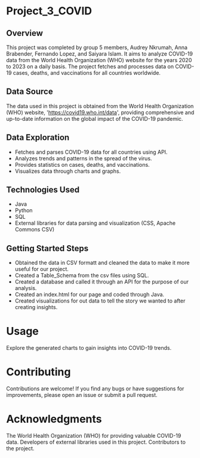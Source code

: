 # Project_3_COVID
## Overview
This project was completed by group 5 members, Audrey Nkrumah, Anna Brabender, Fernando Lopez, and Saiyara Islam. It aims to analyze COVID-19 data from the World Health Organization (WHO) website for the years 2020 to 2023 on a daily basis. The project fetches and processes data on COVID-19 cases, deaths, and vaccinations for all countries worldwide.

## Data Source
The data used in this project is obtained from the World Health Organization (WHO) website, 'https://covid19.who.int/data',  providing comprehensive and up-to-date information on the global impact of the COVID-19 pandemic.

## Data Exploration
- Fetches and parses COVID-19 data for all countries using API.
- Analyzes trends and patterns in the spread of the virus.
- Provides statistics on cases, deaths, and vaccinations.
- Visualizes data through charts and graphs.

## Technologies Used
- Java
- Python
- SQL
- External libraries for data parsing and visualization (CSS, Apache Commons CSV)

## Getting Started Steps
- Obtained the data in CSV formatt and cleaned the data to make it more useful for our project.
- Created a Table_Schema from the csv files using SQL.
- Created a database and called it through an API for the purpose of our analysis.
- Created an index.html for our page and coded through Java.
- Created visualizations for out data to tell the story we wanted to after creating insights.

# Usage
Explore the generated charts to gain insights into COVID-19 trends.

# Contributing
Contributions are welcome! If you find any bugs or have suggestions for improvements, please open an issue or submit a pull request.

# Acknowledgments
The World Health Organization (WHO) for providing valuable COVID-19 data.
Developers of external libraries used in this project.
Contributors to the project.
